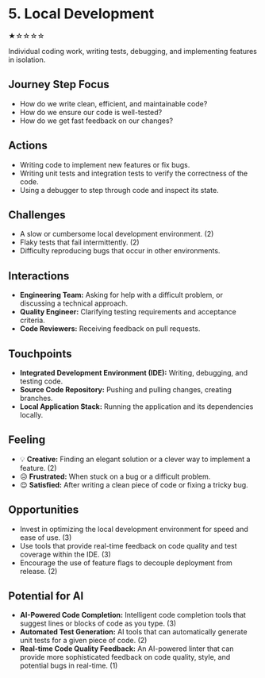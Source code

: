 # 5. Local Development
★☆☆☆☆

Individual coding work, writing tests, debugging, and implementing features in isolation.

## Journey Step Focus
- How do we write clean, efficient, and maintainable code?
- How do we ensure our code is well-tested?
- How do we get fast feedback on our changes?

## Actions
- Writing code to implement new features or fix bugs.
- Writing unit tests and integration tests to verify the correctness of the code.
- Using a debugger to step through code and inspect its state.

## Challenges
- A slow or cumbersome local development environment. (2)
- Flaky tests that fail intermittently. (2)
- Difficulty reproducing bugs that occur in other environments.

## Interactions
- **Engineering Team:** Asking for help with a difficult problem, or discussing a technical approach.
- **Quality Engineer:** Clarifying testing requirements and acceptance criteria.
- **Code Reviewers:** Receiving feedback on pull requests.

## Touchpoints
- **Integrated Development Environment (IDE):** Writing, debugging, and testing code.
- **Source Code Repository:** Pushing and pulling changes, creating branches.
- **Local Application Stack:** Running the application and its dependencies locally.

## Feeling
- 💡 **Creative:** Finding an elegant solution or a clever way to implement a feature. (2)
- 😥 **Frustrated:** When stuck on a bug or a difficult problem.
- 😌 **Satisfied:** After writing a clean piece of code or fixing a tricky bug.

## Opportunities
- Invest in optimizing the local development environment for speed and ease of use. (3)
- Use tools that provide real-time feedback on code quality and test coverage within the IDE. (3)
- Encourage the use of feature flags to decouple deployment from release. (2)

## Potential for AI
- **AI-Powered Code Completion:** Intelligent code completion tools that suggest lines or blocks of code as you type. (3)
- **Automated Test Generation:** AI tools that can automatically generate unit tests for a given piece of code. (2)
- **Real-time Code Quality Feedback:** An AI-powered linter that can provide more sophisticated feedback on code quality, style, and potential bugs in real-time. (1)
